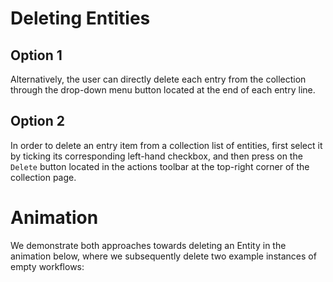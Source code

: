 # Deleting Entities

## Option 1

Alternatively, the user can directly delete each entry from the collection through the drop-down menu button located at the end of each entry line.

## Option 2

In order to delete an entry item from a collection list of entities, first select it by ticking its corresponding left-hand checkbox, and then press on the `Delete` button <i class="zmdi zmdi-delete zmdi-hc-border"></i> located in the actions toolbar at the top-right corner of the collection page. 


# Animation

We demonstrate both approaches towards deleting an Entity in the animation below, where we subsequently delete two example instances of empty workflows:

<img data-gifffer="/images/delete-entity.gif" />

